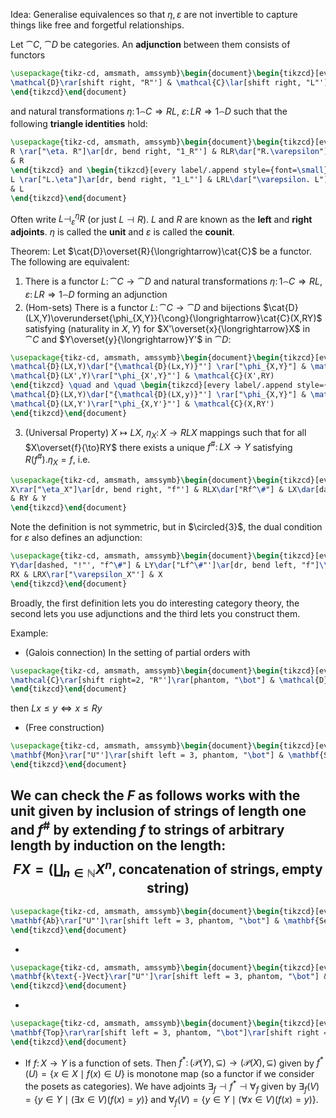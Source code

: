 Idea: Generalise equivalences so that $\eta, \varepsilon$ are not invertible to capture things like free and forgetful relationships.

Let $\cat{C}$, $\cat{D}$ be categories. An **adjunction** between them consists of functors
```tikz
\usepackage{tikz-cd, amsmath, amssymb}\begin{document}\begin{tikzcd}[every label/.append style={font=\small}]
\mathcal{D}\rar[shift right, "R"'] & \mathcal{C}\lar[shift right, "L"']
\end{tikzcd}\end{document}
```
and natural transformations $\eta\colon 1_\cat{C}\Rightarrow RL$, $\varepsilon\colon LR\Rightarrow 1_\cat{D}$ such that the following **triangle identities** hold:
```tikz
\usepackage{tikz-cd, amsmath, amssymb}\begin{document}\begin{tikzcd}[every label/.append style={font=\small}]
R \rar["\eta. R"]\ar[dr, bend right, "1_R"'] & RLR\dar["R.\varepsilon"]\\
& R
\end{tikzcd} and \begin{tikzcd}[every label/.append style={font=\small}]
L \rar["L.\eta"]\ar[dr, bend right, "1_L"'] & LRL\dar["\varepsilon. L"]\\
& L
\end{tikzcd}\end{document}
```
Often write $L \dashv^\eta_\varepsilon R$ (or just $L\dashv R$). $L$ and $R$ are known as the **left** and **right** **adjoints**. $\eta$ is called the **unit** and $\varepsilon$ is called the **counit**.

Theorem:
Let $\cat{D}\overset{R}{\longrightarrow}\cat{C}$ be a functor. The following are equivalent:
1. There is a functor $L\colon \cat{C}\to \cat{D}$ and natural transformations $\eta\colon 1_\cat{C}\Rightarrow RL$, $\varepsilon\colon LR\Rightarrow 1_\cat{D}$ forming an adjunction
2. (Hom-sets) There is a functor $L\colon \cat{C}\to \cat{D}$ and bijections $\cat{D}(LX,Y)\overunderset{\phi_{X,Y}}{\cong}{\longrightarrow}\cat{C}(X,RY)$ satisfying (naturality in $X,Y$) for $X'\overset{x}{\longrightarrow}X$ in $\cat{C}$ and $Y\overset{y}{\longrightarrow}Y'$ in $\cat{D}$:
```tikz
\usepackage{tikz-cd, amsmath, amssymb}\begin{document}\begin{tikzcd}[every label/.append style={font=\small}]
\mathcal{D}(LX,Y)\dar["{\mathcal{D}(Lx,Y)}"'] \rar["\phi_{X,Y}"] & \mathcal{C}(X,RY)\dar["{\mathcal{C}(x,RY)}"]\\
\mathcal{D}(LX',Y)\rar["\phi_{X',Y}"'] & \mathcal{C}(X',RY)
\end{tikzcd} \quad and \quad \begin{tikzcd}[every label/.append style={font=\small}]
\mathcal{D}(LX,Y)\dar["{\mathcal{D}(LX,y)}"'] \rar["\phi_{X,Y}"] & \mathcal{C}(X,RY)\dar["{\mathcal{C}(X,Ry)}"]\\
\mathcal{D}(LX,Y')\rar["\phi_{X,Y'}"'] & \mathcal{C}(X,RY')
\end{tikzcd}\end{document}
```
3. (Universal Property) $X\mapsto LX$, $\eta_X\colon X\to RLX$ mappings such that for all $X\overset{f}{\to}RY$ there exists a unique $f^\#\colon LX\to Y$ satisfying $R(f^\#).\eta_X=f$, i.e.
```tikz
\usepackage{tikz-cd, amsmath, amssymb}\begin{document}\begin{tikzcd}[every label/.append style={font=\small}]
X\rar["\eta_X"]\ar[dr, bend right, "f"'] & RLX\dar["Rf^\#"] & LX\dar[dashed, "!"', "f^\#"]\\
& RY & Y
\end{tikzcd}\end{document}
```
Note the definition is not symmetric, but in $\circled{3}$, the dual condition for $\varepsilon$ also defines an adjunction:
```tikz
\usepackage{tikz-cd, amsmath, amssymb}\begin{document}\begin{tikzcd}[every label/.append style={font=\small}]
Y\dar[dashed, "!"', "f^\#"] & LY\dar["Lf^\#"']\ar[dr, bend left, "f"]\\
RX & LRX\rar["\varepsilon_X"'] & X
\end{tikzcd}\end{document}
```

Broadly, the first definition lets you do interesting category theory, the second lets you use adjunctions and the third lets you construct them.

Example:
- (Galois connection) In the setting of partial orders with
```tikz
\usepackage{tikz-cd, amsmath, amssymb}\begin{document}\begin{tikzcd}[every label/.append style={font=\small}]
\mathcal{C}\rar[shift right=2, "R"']\rar[phantom, "\bot"] & \mathcal{D}\lar[shift right=2, "L"']
\end{tikzcd}\end{document}
```
then $Lx\leq y \iff x\leq Ry$
- (Free construction)
```tikz
\usepackage{tikz-cd, amsmath, amssymb}\begin{document}\begin{tikzcd}[every label/.append style={font=\small}, column sep=huge]
\mathbf{Mon}\rar["U"']\rar[shift left = 3, phantom, "\bot"] & \mathbf{Set}\lar[dashed, bend right, "F"']
\end{tikzcd}\end{document}
```
We can check the $F$ as follows works with the unit given by inclusion of strings of length one and $f^\#$ by extending $f$ to strings of arbitrary length by induction on the length:
$$FX = \left( \coprod_{n\in\mathbb{N}}X^n, \text{concatenation of strings}, \text{empty string} \right)$$
-
```tikz
\usepackage{tikz-cd, amsmath, amssymb}\begin{document}\begin{tikzcd}[every label/.append style={font=\small}, column sep=huge]
\mathbf{Ab}\rar["U"']\rar[shift left = 3, phantom, "\bot"] & \mathbf{Set}\lar[dashed, bend right, "\text{abelianisation}"']
\end{tikzcd}\end{document}
```
-
```tikz
\usepackage{tikz-cd, amsmath, amssymb}\begin{document}\begin{tikzcd}[every label/.append style={font=\small}, column sep=huge]
\mathbf{k\text{-}Vect}\rar["U"']\rar[shift left = 3, phantom, "\bot"] & \mathbf{Set}\lar[dashed, bend right, "\text{free vector space over }k"']
\end{tikzcd}\end{document}
```
-
```tikz
\usepackage{tikz-cd, amsmath, amssymb}\begin{document}\begin{tikzcd}[every label/.append style={font=\small}, column sep=huge]
\mathbf{Top}\rar\rar[shift left = 3, phantom, "\bot"]\rar[shift right = 3, phantom, "\bot"] & \mathbf{Set}\lar[dashed, bend right, "\text{discrete}"']\lar[dashed, bend left, "\text{indiscrete}"]
\end{tikzcd}\end{document}
```
- If $f\colon X\to Y$ is a function of sets. Then $f^*\colon (\mathcal{P}(Y), \subseteq)\to(\mathcal{P}(X), \subseteq)$ given by $f^*(U)=\{x\in X \mid f(x)\in U\}$ is monotone map (so a functor if we consider the posets as categories). We have adjoints $\exists_f\dashv f^*\dashv\forall_f$ given by $\exists_f(V) = \{y\in Y\mid (\exists x \in V)(f(x)=y)\}$ and $\forall_f(V) = \{y\in Y\mid (\forall x \in V)(f(x)=y)\}$.